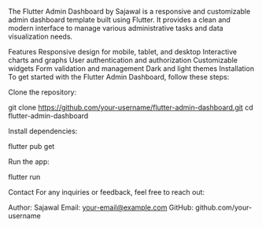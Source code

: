The Flutter Admin Dashboard by Sajawal is a responsive and customizable admin dashboard template built using Flutter. It provides a clean and modern interface to manage various administrative tasks and data visualization needs.

Features
Responsive design for mobile, tablet, and desktop
Interactive charts and graphs
User authentication and authorization
Customizable widgets
Form validation and management
Dark and light themes
Installation
To get started with the Flutter Admin Dashboard, follow these steps:

Clone the repository:

git clone https://github.com/your-username/flutter-admin-dashboard.git
cd flutter-admin-dashboard

Install dependencies:

flutter pub get

Run the app:

flutter run

Contact
For any inquiries or feedback, feel free to reach out:

Author: Sajawal
Email: your-email@example.com
GitHub: github.com/your-username
